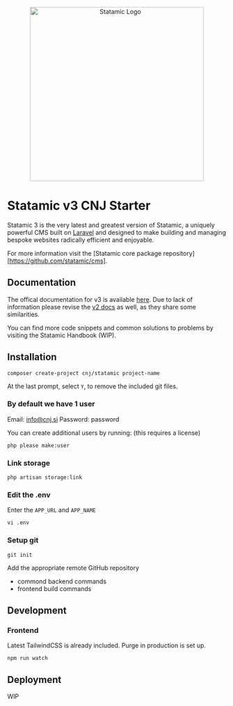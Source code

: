 <p align="center"><img src="https://statamic.com/assets/branding/Statamic-Logo+Wordmark-Rad.svg" width="400" alt="Statamic Logo" /></p>

# Statamic v3 CNJ Starter

Statamic 3 is the very latest and greatest version of Statamic, a uniquely powerful CMS built on [Laravel](https://laravel.com) and designed to make building and managing bespoke websites radically efficient and enjoyable.

For more information visit the [Statamic core package repository][https://github.com/statamic/cms].

## Documentation

The offical documentation for v3 is available [here](https://statamic.dev/). Due to lack of information please revise the [v2 docs](https://docs.statamic.com/) as well, as they share some similarities.

You can find more code snippets and common solutions to problems by visiting the Statamic Handbook (WIP).

## Installation

```
composer create-project cnj/statamic project-name
```

At the last prompt, select `Y`, to remove the included git files.

### By default we have 1 user

Email: info@cnj.si
Password: password

You can create additional users by running: (this requires a license)
```
php please make:user
```

### Link storage

```
php artisan storage:link
```

### Edit the .env

Enter the `APP_URL` and `APP_NAME`

```
vi .env
```

### Setup git

```
git init
```

Add the appropriate remote GitHub repository

-   commond backend commands
-   frontend build commands

## Development

### Frontend

Latest TailwindCSS is already included. Purge in production is set up.

```
npm run watch
```

## Deployment

WIP
